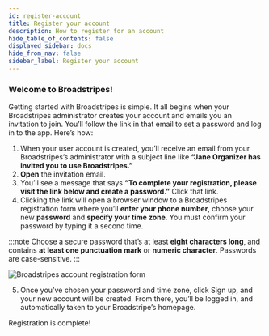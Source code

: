 ```yaml
---
id: register-account
title: Register your account
description: How to register for an account
hide_table_of_contents: false
displayed_sidebar: docs
hide_from_nav: false
sidebar_label: Register your account
---
```


<head>
  <title>Register your account | Broadstripes Documentation</title>
  <meta
    name="description"
    content="How to register for an account"
  />
</head>

### Welcome to Broadstripes!
Getting started with Broadstripes is simple. It all begins when your Broadstripes administrator creates your account and emails you an invitation to join. You’ll follow the link in that email to set a password and log in to the app. Here’s how:
1. When your user account is created, you’ll receive an email from your Broadstripes’s administrator with a subject line like **“Jane Organizer has invited you to use Broadstripes.”**
2. **Open** the invitation email.
3. You’ll see a message that says **“To complete your registration, please visit the link below and create a password.”** Click that link.
4. Clicking the link will open a browser window to a Broadstripes registration form where you’ll **enter your phone number**, choose your new **password** and **specify your time zone**. You must confirm your password by typing it a second time.

:::note
Choose a secure password that’s at least **eight characters long**, and contains **at least one punctuation mark** or **numeric character**. Passwords are case-sensitive.
:::

![Broadstripes account registration form](/img/broadstripes-account-registration-screen.png#center)

5. Once you’ve chosen your password and time zone, click Sign up, and your new account will be created. From there, you’ll be logged in, and automatically taken to your Broadstripe’s homepage.

Registration is complete!